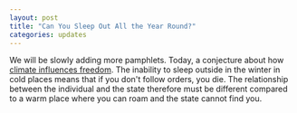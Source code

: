 ```yaml
---
layout: post
title: "Can You Sleep Out All the Year Round?"
categories: updates
---
```

We will be slowly adding more pamphlets. Today, a conjecture about how [climate influences freedom](/la/socin027.html).
The inability to sleep outside in the winter in cold places means that if you don't follow orders,
you die. The relationship between the individual and the state therefore must be different compared
to a warm place where you can roam and the state cannot find you.